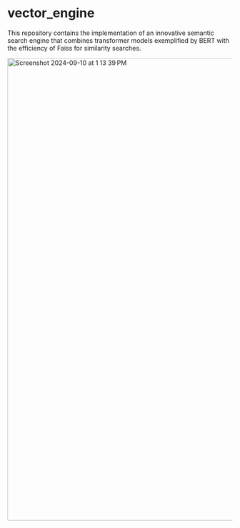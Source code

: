 # vector_engine
This repository contains the implementation of an innovative semantic search engine that combines transformer models exemplified by BERT with the efficiency of Faiss for similarity searches.

<img width="1037" alt="Screenshot 2024-09-10 at 1 13 39 PM" src="https://github.com/user-attachments/assets/41429e01-648c-4174-ab13-473a1cd97631">
